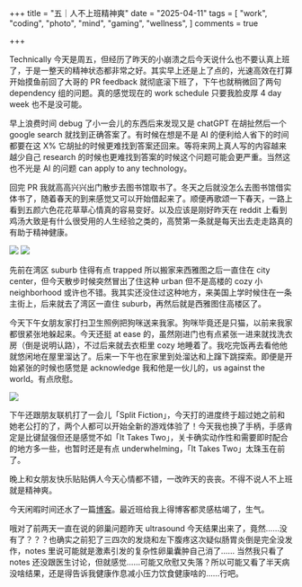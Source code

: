+++
title = "五｜人不上班精神爽"
date = "2025-04-11"
tags = [
    "work",
    "coding",
    "photo",
    "mind",
    "gaming",
    "wellness",
]
comments = true

+++

Technically 今天是周五，但经历了昨天的小崩溃之后今天说什么也不要认真上班了，于是一整天的精神状态都非常之好。其实早上还是上了点的，光速高效在打算开始摸鱼前回了大哥的 PR feedback 就彻底滚下班了，下午也就稍微回了两句 dependency 组的问题。真的感觉现在的 work schedule 只要我脸皮厚 4 day week 也不是没可能。

早上浪费时间 debug 了小一会儿的东西后来发现又是 chatGPT 在胡扯然后一个 google search 就找到正确答案了。有时候在想是不是 AI 的便利给人省下的时间都要在这 X% 它胡扯的时候更难找到答案还回来。等将来网上真人写的内容越来越少自己 research 的时候也更难找到答案的时候这个问题可能会更严重。当然这也不光是 AI 的问题 can apply to any technology。

回完 PR 我就高高兴兴出门散步去图书馆取书了。冬天之后就没怎么去图书馆借实体书了，随着春天的到来感觉又可以开始借起来了。顺便再歌颂一下春天，一路上看到五颜六色花花草草心情真的容易变好。以及应该是刚好昨天在 reddit 上看到鸡汤大致是有什么很受用的人生经验之类的，高赞第一条就是每天出去走走路真的有助于精神健康。

![](https://media.douchi.space/douchi/media_attachments/files/114/321/512/725/890/333/original/0563fd05aaf9ef0d.png)
![](https://media.douchi.space/douchi/media_attachments/files/114/321/512/002/388/191/original/b262d2500d8ef4a1.png)

先前在湾区 suburb 住得有点 trapped 所以搬家来西雅图之后一直住在 city center，但今天散步时候突然冒出了住这种 urban 但不是高楼的 cozy 小 neighborhood 或许也不错。我其实还没住过这种地方，来美国上学时候住在一条主街上，后来就去了湾区一直住 suburb，再然后就是西雅图住高楼区了。

今天下午女朋友家打扫卫生照例把狗咪送来我家。狗咪毕竟还是只猫，以前来我家都很紧张地躲起来。今天还挺 at ease 的，虽然刚进门也有点紧张一进来就找洗衣房（倒是说明认路），不过后来就去衣柜里 cozy 地睡着了。我吃完饭再去看他他就悠闲地在屋里溜达了。后来一下午也在家里到处溜达和上蹿下跳探索。即便是开始紧张的时候也感觉是 acknowledge 我和他是一伙儿的，us against the world。有点欣慰。

![](https://media.douchi.space/douchi/media_attachments/files/114/323/636/259/110/091/original/02910367699a570b.png)

下午还跟朋友联机打了一会儿「Split Fiction」，今天打的进度终于超过她之前和她老公打的了，两个人都可以开始全新的游戏体验了！今天我也换了手柄，手感肯定是比键鼠强但还是感觉不如「It Takes Two」，关卡确实动作性和需要即时配合的地方多一些，也暂时还是有点 underwhelming，「It Takes Two」太珠玉在前了。

晚上和女朋友快乐贴贴俩人今天心情都不错，一改昨天的丧丧。不得不说人不上班就是精神爽。

今天闲暇时间还水了一篇[博客](https://blog.douchi.space/blog-impression-followup/?utm_source=daily)。最近班给我上得博客都灵感枯竭了，生气。

哦对了前两天一直在说的卵巢问题昨天 ultrasound 今天结果出来了，竟然……没有了？？？也确实之前犯了三四次的发烧和左下腹疼这次疑似肠胃炎倒是完全没发作，notes 里说可能就是激素引发的复杂性卵巢囊肿自己消了…… 当然我只看了 notes 还没跟医生讨论，但就感觉……可能又欣慰又失落？所以可能又看了半天病没啥结果，还是得告诉我健康作息减小压力饮食健康啥的……行吧。